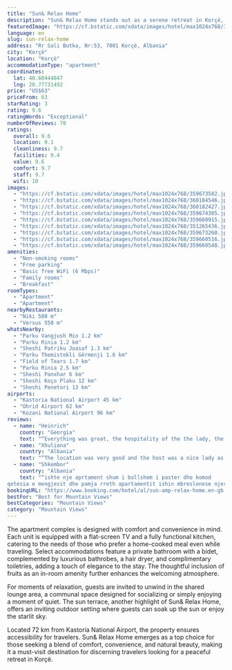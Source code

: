```yaml
---
title: "Sun& Relax Home"
description: "Sun& Relax Home stands out as a serene retreat in Korçë, offering breathtaking garden and mountain views that promise a tranquil escape from the hustle and bustle."
featuredImage: "https://cf.bstatic.com/xdata/images/hotel/max1024x768/359673582.jpg?k=8b9f9f99efff41e57f4f064485190fd30abf2ee0d162eb6bb5699a8da2437476&o=&hp=1"
language: en
slug: sun-relax-home
address: "Rr Sali Butka, Nr:53, 7001 Korçë, Albania"
city: "Korçë"
location: "Korçë"
accommodationType: "apartment"
coordinates:
  lat: 40.60444847
  lng: 20.77731492
price: "US$63"
priceFrom: 63
starRating: 3
rating: 9.6
ratingWords: "Exceptional"
numberOfReviews: 70
ratings:
  overall: 9.6
  location: 9.1
  cleanliness: 9.7
  facilities: 9.4
  value: 9.6
  comfort: 9.7
  staff: 9.7
  wifi: 10
images:
  - "https://cf.bstatic.com/xdata/images/hotel/max1024x768/359673582.jpg?k=8b9f9f99efff41e57f4f064485190fd30abf2ee0d162eb6bb5699a8da2437476&o=&hp=1"
  - "https://cf.bstatic.com/xdata/images/hotel/max1024x768/360184546.jpg?k=72cdf2150bfdc6e33dcfee65a9f525319e3fb4f3eaa1214fc9aafbd44472fe0c&o=&hp=1"
  - "https://cf.bstatic.com/xdata/images/hotel/max1024x768/360182427.jpg?k=1951803b49c06b51ec16a7657ae0e3ac1428e68a753cfd67aa7f3e411c9b29b2&o=&hp=1"
  - "https://cf.bstatic.com/xdata/images/hotel/max1024x768/359674305.jpg?k=9a7a2ab07da7456eca974243d7f984e6d764cb8ce30cea85745635a6cfc1b49c&o=&hp=1"
  - "https://cf.bstatic.com/xdata/images/hotel/max1024x768/359660915.jpg?k=690bba120b676d9ff52c38befdd882b58cbaaad4365702a83e4fe71ae5aab723&o=&hp=1"
  - "https://cf.bstatic.com/xdata/images/hotel/max1024x768/351265436.jpg?k=a7fd08b19772f01190327c4ef47b12d6978faca4256c75034981da364e3f5735&o=&hp=1"
  - "https://cf.bstatic.com/xdata/images/hotel/max1024x768/359673260.jpg?k=81936445705efae9021bb2c0c656550f3883a813c46b0b9bff7234ae9c63a4cd&o=&hp=1"
  - "https://cf.bstatic.com/xdata/images/hotel/max1024x768/359660516.jpg?k=57d8ece889f44edcc0811586f52d1dd491733f77a219619689597d94bb16ded2&o=&hp=1"
  - "https://cf.bstatic.com/xdata/images/hotel/max1024x768/359660548.jpg?k=96f9c07e1b87a18f0936c9c09e8bd46fac6da50231f9e799cd93f769a0cba28f&o=&hp=1"
amenities:
  - "Non-smoking rooms"
  - "Free parking"
  - "Basic free WiFi (6 Mbps)"
  - "Family rooms"
  - "Breakfast"
roomTypes:
  - "Apartment"
  - "Apartment"
nearbyRestaurants:
  - "Niki 500 m"
  - "Versus 550 m"
whatsNearby:
  - "Parku Vangjush Mio 1.2 km"
  - "Parku Rinia 1.2 km"
  - "Sheshi Patriku Joasaf 1.3 km"
  - "Parku Themistokli Gërmenji 1.6 km"
  - "Field of Tears 1.7 km"
  - "Parku Rinia 2.5 km"
  - "Sheshi Panxhar 6 km"
  - "Sheshi Koço Plaku 12 km"
  - "Sheshi Penetori 13 km"
airports:
  - "Kastoria National Airport 45 km"
  - "Ohrid Airport 62 km"
  - "Kozani National Airport 96 km"
reviews:
  - name: "Heinrich"
    country: "Georgia"
    text: "“Everything was great, the hospitality of the the lady, the view of the the mountains the location near Dardhe ski resort. The rooms were big and plenty of sleeping place for 7 people, plus she let us take our dogs, a golden retriever and a spritz,...”"
  - name: "Xhuliana"
    country: "Albania"
    text: "“The location was very good and the host was a nice lady as well”"
  - name: "Shkembor"
    country: "Albania"
    text: "“ishte nje aprtament shum i bollshem i paster dhe komod
qetesia e mengjesit dhe pamja rreth apartamentit ishin mbreslenese njerzit shum mikprites zoba e zjarrit ishte nje super plus per kete apartament i enjoyed every minute in this appartment...”"
bookingURL: "https://www.booking.com/hotel/al/sun-amp-relax-home.en-gb.html?aid=8035640"
bestFor: "Best for Mountain Views"
bestCategories: "Mountain Views"
category: "Mountain Views"
---
```


The apartment complex is designed with comfort and convenience in mind. Each unit is equipped with a flat-screen TV and a fully functional kitchen, catering to the needs of those who prefer a home-cooked meal even while traveling. Select accommodations feature a private bathroom with a bidet, complemented by luxurious bathrobes, a hair dryer, and complimentary toiletries, adding a touch of elegance to the stay. The thoughtful inclusion of fruits as an in-room amenity further enhances the welcoming atmosphere.

For moments of relaxation, guests are invited to unwind in the shared lounge area, a communal space designed for socializing or simply enjoying a moment of quiet. The sun terrace, another highlight of Sun& Relax Home, offers an inviting outdoor setting where guests can soak up the sun or enjoy the starlit sky.

Located 72 km from Kastoria National Airport, the property ensures accessibility for travelers. Sun& Relax Home emerges as a top choice for those seeking a blend of comfort, convenience, and natural beauty, making it a must-visit destination for discerning travelers looking for a peaceful retreat in Korçë.